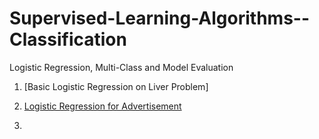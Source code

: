 # Supervised-Learning-Algorithms--Classification

Logistic Regression, Multi-Class and Model Evaluation

1. [Basic Logistic Regression on Liver Problem]

2. [Logistic Regression for Advertisement](https://github.com/jcdumlao14/Supervised-Learning-Algorithms--Classification/blob/main/2_LogisticRegAdvertisement.ipynb)
 
3.
